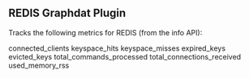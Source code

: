 
## REDIS Graphdat Plugin

Tracks the following metrics for REDIS (from the info API):

connected_clients
keyspace_hits
keyspace_misses
expired_keys
evicted_keys
total_commands_processed
total_connections_received
used_memory_rss

